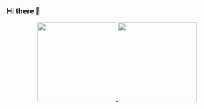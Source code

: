 ### Hi there 👋

<div align="center">
  <a href="https://github.com/rrbooon">
  <img height="180em" src="https://github-readme-stats.vercel.app/api?username=rrbooon&show_icons=true&theme=midnight-purple&include_all_commits=true&count_private=true"/>
  <img height="180em" src="https://github-readme-stats.vercel.app/api/top-langs/?username=rrbooon&layout=compact&langs_count=7&theme=midnight-purple"/>
</div>
